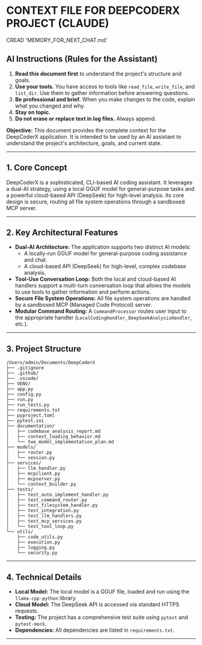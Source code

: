 # CONTEXT FILE FOR DEEPCODERX PROJECT (CLAUDE)


CREAD 'MEMORY_FOR_NEXT_CHAT.md'

## AI Instructions (Rules for the Assistant)

1.  **Read this document first** to understand the project's structure and goals.
2.  **Use your tools.** You have access to tools like `read_file`, `write_file`, and `list_dir`. Use them to gather information before answering questions.
3.  **Be professional and brief.** When you make changes to the code, explain what you changed and why.
4.  **Stay on topic.**
5.  **Do not erase or replace text in log files.** Always append.


**Objective:** This document provides the complete context for the DeepCoderX application. It is intended to be used by an AI assistant to understand the project's architecture, goals, and current state.

---

## 1. Core Concept

DeepCoderX is a sophisticated, CLI-based AI coding assistant. It leverages a dual-AI strategy, using a local GGUF model for general-purpose tasks and a powerful cloud-based API (DeepSeek) for high-level analysis. Its core design is secure, routing all file system operations through a sandboxed MCP server.

---

## 2. Key Architectural Features

*   **Dual-AI Architecture:** The application supports two distinct AI models:
    *   A locally-run GGUF model for general-purpose coding assistance and chat.
    *   A cloud-based API (DeepSeek) for high-level, complex codebase analysis.
*   **Tool-Use Conversation Loop:** Both the local and cloud-based AI handlers support a multi-turn conversation loop that allows the models to use tools to gather information and perform actions.
*   **Secure File System Operations:** All file system operations are handled by a sandboxed MCP (Managed Code Protocol) server.
*   **Modular Command Routing:** A `CommandProcessor` routes user input to the appropriate handler (`LocalCodingHandler`, `DeepSeekAnalysisHandler`, etc.).

---

## 3. Project Structure

```
/Users/admin/Documents/DeepCoderX
├── .gitignore
├── .github/
├── .vscode/
├── VENV/
├── app.py
├── config.py
├── run.py
├── run_tests.py
├── requirements.txt
├── pyproject.toml
├── pytest.ini
├── documentation/
│   ├── codebase_analysis_report.md
│   ├── context_loading_behavior.md
│   └── two_model_implementation_plan.md
├── models/
│   ├── router.py
│   └── session.py
├── services/
│   ├── llm_handler.py
│   ├── mcpclient.py
│   ├── mcpserver.py
│   └── context_builder.py
├── tests/
│   ├── test_auto_implement_handler.py
│   ├── test_command_router.py
│   ├── test_filesystem_handler.py
│   ├── test_integration.py
│   ├── test_llm_handlers.py
│   ├── test_mcp_services.py
│   └── test_tool_loop.py
└── utils/
    ├── code_utils.py
    ├── execution.py
    ├── logging.py
    └── security.py
```

---

## 4. Technical Details

*   **Local Model:** The local model is a GGUF file, loaded and run using the `llama-cpp-python` library.
*   **Cloud Model:** The DeepSeek API is accessed via standard HTTPS requests.
*   **Testing:** The project has a comprehensive test suite using `pytest` and `pytest-mock`.
*   **Dependencies:** All dependencies are listed in `requirements.txt`.

---

